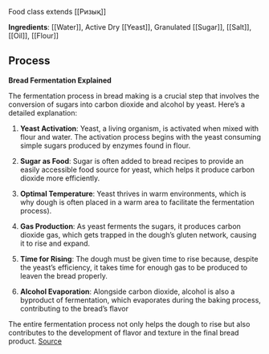 Food class extends [[Ризық]]

**Ingredients**: [[Water]], Active Dry [[Yeast]], Granulated [[Sugar]], [[Salt]], [[Oil]], [[Flour]]


## Process

**Bread Fermentation Explained**

The fermentation process in bread making is a crucial step that involves the conversion of sugars into carbon dioxide and alcohol by yeast. Here’s a detailed explanation:

1. **Yeast Activation**: Yeast, a living organism, is activated when mixed with flour and water. The activation process begins with the yeast consuming simple sugars produced by enzymes found in flour.
    
2. **Sugar as Food**: Sugar is often added to bread recipes to provide an easily accessible food source for yeast, which helps it produce carbon dioxide more efficiently.
    
3. **Optimal Temperature**: Yeast thrives in warm environments, which is why dough is often placed in a warm area to facilitate the fermentation process).
    
4. **Gas Production**: As yeast ferments the sugars, it produces carbon dioxide gas, which gets trapped in the dough’s gluten network, causing it to rise and expand.
    
5. **Time for Rising**: The dough must be given time to rise because, despite the yeast’s efficiency, it takes time for enough gas to be produced to leaven the bread properly.
    
6. **Alcohol Evaporation**: Alongside carbon dioxide, alcohol is also a byproduct of fermentation, which evaporates during the baking process, contributing to the bread’s flavor
    

The entire fermentation process not only helps the dough to rise but also contributes to the development of flavor and texture in the final bread product.  [Source](https://yourbreadmachine.com/bread-fermentation/)
